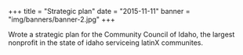 +++
title = "Strategic plan"
date = "2015-11-11"
banner = "img/banners/banner-2.jpg"
+++

Wrote a strategic plan for the Community Council of Idaho, the largest nonprofit in the state of idaho serviceing latinX communites.

